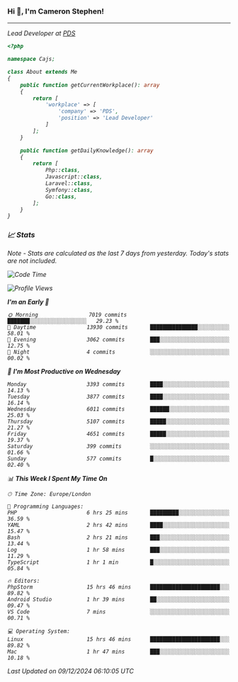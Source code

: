 ### Hi 👋, I'm Cameron Stephen!
<hr>
<p><em>Lead Developer at <a href="https://prindatasolutions.co.uk">PDS</a></p>


```php
<?php

namespace Cajs;

class About extends Me
{
    public function getCurrentWorkplace(): array
    {
        return [
            'workplace' => [
                'company' => 'PDS',
                'position' => 'Lead Developer'
            ]
        ];
    }

    public function getDailyKnowledge(): array
    {
        return [
            Php::class,
            Javascript::class,
            Laravel::class,
            Symfony::class,
            Go::class,
        ];
    }
}
```

### 📈 Stats
<p><em>Note - Stats are calculated as the last 7 days from yesterday. Today's stats are not included.</em></p>


<!--START_SECTION:waka-->
![Code Time](http://img.shields.io/badge/Code%20Time-4%2C115%20hrs%2032%20mins-blue)

![Profile Views](http://img.shields.io/badge/Profile%20Views-0-blue)

**I'm an Early 🐤** 

```text
🌞 Morning                7019 commits        ███████░░░░░░░░░░░░░░░░░░   29.23 % 
🌆 Daytime                13930 commits       ███████████████░░░░░░░░░░   58.01 % 
🌃 Evening                3062 commits        ███░░░░░░░░░░░░░░░░░░░░░░   12.75 % 
🌙 Night                  4 commits           ░░░░░░░░░░░░░░░░░░░░░░░░░   00.02 % 
```
📅 **I'm Most Productive on Wednesday** 

```text
Monday                   3393 commits        ████░░░░░░░░░░░░░░░░░░░░░   14.13 % 
Tuesday                  3877 commits        ████░░░░░░░░░░░░░░░░░░░░░   16.14 % 
Wednesday                6011 commits        ██████░░░░░░░░░░░░░░░░░░░   25.03 % 
Thursday                 5107 commits        █████░░░░░░░░░░░░░░░░░░░░   21.27 % 
Friday                   4651 commits        █████░░░░░░░░░░░░░░░░░░░░   19.37 % 
Saturday                 399 commits         ░░░░░░░░░░░░░░░░░░░░░░░░░   01.66 % 
Sunday                   577 commits         █░░░░░░░░░░░░░░░░░░░░░░░░   02.40 % 
```


📊 **This Week I Spent My Time On** 

```text
🕑︎ Time Zone: Europe/London

💬 Programming Languages: 
PHP                      6 hrs 25 mins       █████████░░░░░░░░░░░░░░░░   36.59 % 
YAML                     2 hrs 42 mins       ████░░░░░░░░░░░░░░░░░░░░░   15.47 % 
Bash                     2 hrs 21 mins       ███░░░░░░░░░░░░░░░░░░░░░░   13.44 % 
Log                      1 hr 58 mins        ███░░░░░░░░░░░░░░░░░░░░░░   11.29 % 
TypeScript               1 hr 1 min          █░░░░░░░░░░░░░░░░░░░░░░░░   05.84 % 

🔥 Editors: 
PhpStorm                 15 hrs 46 mins      ██████████████████████░░░   89.82 % 
Android Studio           1 hr 39 mins        ██░░░░░░░░░░░░░░░░░░░░░░░   09.47 % 
VS Code                  7 mins              ░░░░░░░░░░░░░░░░░░░░░░░░░   00.71 % 

💻 Operating System: 
Linux                    15 hrs 46 mins      ██████████████████████░░░   89.82 % 
Mac                      1 hr 47 mins        ███░░░░░░░░░░░░░░░░░░░░░░   10.18 % 
```


 Last Updated on 09/12/2024 06:10:05 UTC
<!--END_SECTION:waka-->
